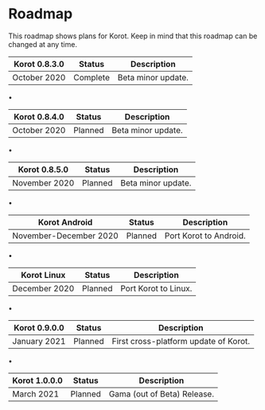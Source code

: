 ﻿# Roadmap
This roadmap shows plans for Korot. Keep in mind that this roadmap can be changed at any time.

| Korot 0.8.3.0 | Status     | Description |
|---------------|------------|-------------|
| October 2020  | Complete | Beta minor update. |

•

| Korot 0.8.4.0 | Status     | Description |
|---------------|------------|-------------|
| October 2020  | Planned | Beta minor update. |

•

| Korot 0.8.5.0 | Status     | Description |
|---------------|------------|-------------|
| November 2020  | Planned | Beta minor update. |

•

| Korot Android | Status     | Description |
|---------------|------------|-------------|
| November-December 2020 | Planned    | Port Korot to Android. |

•

| Korot Linux   | Status     | Description |
|---------------|------------|-------------|
| December 2020 | Planned    | Port Korot to Linux. |

•

| Korot 0.9.0.0 | Status     | Description |
|---------------|------------|-------------|
| January 2021 | Planned    | First cross-platform update of Korot. |

•

| Korot 1.0.0.0 | Status     | Description |
|---------------|------------|-------------|
| March 2021 | Planned    | Gama (out of Beta) Release. |